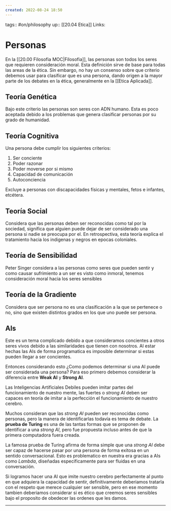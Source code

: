 ```yaml
---
created: 2022-08-24 18:50
---
```

tags:: #on/philosophy
up:: [[20.04 Etica]]
Links: 
# Personas
En la [[20.00 Filosofia MOC|Filosofia]], las personas son todos los seres que requieren consideración moral. Esta definición sirve de base para todas las areas de la ética. Sin embargo, no hay un consenso sobre que criterio debemos usar para clasificar que es una persona, dando origen a la mayor parte de los debates en la ética, generalmente en la [[Etica Aplicada]].

## Teoría Genética
Bajo este criterio las personas son seres con ADN humano. Esta es poco aceptada debido a los problemas que genera clasificar personas por su grado de humanidad.

## Teoría Cognitiva
Una persona debe cumplir los siguientes criterios:
1. Ser conciente
2. Poder razonar
3. Poder moverse por si mismo
4. Capacidad de comunicación
5. Autoconciencia

Excluye a personas con discapacidades físicas y mentales, fetos e infantes, etcétera.

## Teoría Social
Considera que las personas deben ser reconocidas como tal por la sociedad, significa que alguien puede dejar de ser considerado una persona si nadie se preocupa por el. En retrospectiva, esta teoría explica el tratamiento hacia los indigenas y negros en epocas coloniales. 

## Teoría de Sensibilidad
Peter Singer considera a las personas como seres que pueden sentir y como causar sufrimiento a un ser es visto como inmoral, tenemos consideración moral hacia los seres sensibles

## Teoría de la Gradiente
Considera que ser persona no es una clasificación a la que se pertenece o no, sino que existen distintos grados en los que uno puede ser persona.

## AIs
Este es un tema complicado debido a que consideramos concientes a otros seres vivos debido a las similaridades que tienen con nosotros. Al estar hechas las AIs de forma programatica es imposible determinar si estas pueden llegar a ser concientes.

Entonces considerando esto ¿Como podemos determinar si una AI puede ser considerada una persona? Para eso primero debemos considerar la diferencia entre **Weak AI** y **Strong AI**.

Las Inteligencias Artificiales Debiles pueden imitar partes del funcionamiento de nuestro mente, las fuertes o *strong AI* deben ser capaces en teoría de imitar a la perfección el funcionamiento de nuestro cerebro.

Muchos consideran que las *strong AI* pueden ser reconocidas como personas, pero la manera de identificarlas todavía es tema de debate. La **prueba de Turing** es una de las tantas formas que se proponen de identificar a una *strong AI*, pero fue propuesta incluso antes de que la primera computadora fuera creada. 

La famosa prueba de Turing afirma de forma simple que una *strong AI* debe ser capaz de hacerse pasar por una persona de forma exitosa en un sentido conversacional. Esto es problematico en nuestra era gracias a AIs como *Lambda*, diseñadas especificamente para ser fluidas en una conversación.

Si logramos hacer una AI que imite nuestro cerebro perfectamente al punto en que adquiera la capacidad de sentir, definitivamente deberiamos tratarla con el respeto que merece cualquier ser sensible, pero en ese momento tambien deberiamos considerar si es ético que creemos seres sensibles bajo el proposito de obedecer las ordenes que les damos.
___
